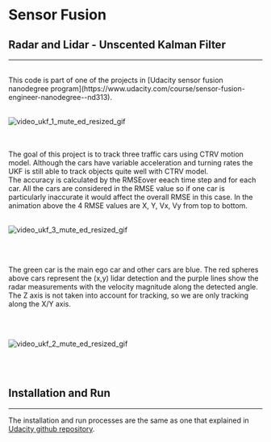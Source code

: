 # Sensor Fusion
## Radar and Lidar - Unscented Kalman Filter
***

<br>
This code is part of one of the projects in [Udacity sensor fusion nanodegree program](https://www.udacity.com/course/sensor-fusion-engineer-nanodegree--nd313).
<br>
<br>

![video_ukf_1_mute_ed_resized_gif](https://user-images.githubusercontent.com/54375769/125867324-72494423-d17c-49c6-991d-4c6d7d364136.gif)

<br>
<br>
The goal of this project is to track three traffic cars using CTRV motion model. Although the cars have variable acceleration and turning rates the UKF is still able to track objects quite well with CTRV model.<br>
The accuracy is calculated by the RMSEover eeach time step and for each car. All the cars are considered in the RMSE value so if one car is particularly inaccurate it would affect the overall RMSE in this case. In the animation above the 4 RMSE values are X, Y, Vx, Vy from top to bottom.
<br>
<br>

![video_ukf_3_mute_ed_resized_gif](https://user-images.githubusercontent.com/54375769/125867405-cbe2708d-b531-489d-982a-49319b4f4cdd.gif)

<br>
<br>

The green car is the main ego car and other cars are blue. The red spheres above cars represent the (x,y) lidar detection and the purple lines show the radar measurements with the velocity magnitude along the detected angle. The Z axis is not taken into account for tracking, so we are only tracking along the X/Y axis.


<br>
<br>

![video_ukf_2_mute_ed_resized_gif](https://user-images.githubusercontent.com/54375769/125867472-7e162ed5-f7a2-4d96-a6e8-2733ba210070.gif)

<br>
<br>

## Installation and Run
***
The installation and run processes are the same as one that explained in [Udacity github repository](https://github.com/rayryeng/SFND_Lidar_Obstacle_Detection).
